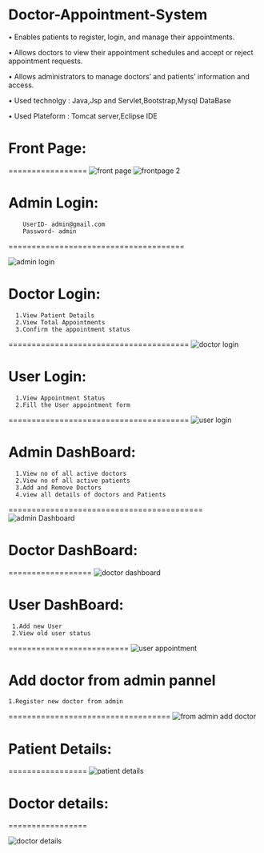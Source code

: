 # Doctor-Appointment-System
• Enables patients to register, login, and manage their appointments.

• Allows doctors to view their appointment schedules and accept or reject appointment requests.

• Allows administrators to manage doctors’ and patients’ information and access.

• Used technolgy : Java,Jsp and Servlet,Bootstrap,Mysql DataBase

• Used Plateform : Tomcat server,Eclipse IDE

# Front Page:
=================
![front page](https://user-images.githubusercontent.com/89769715/231526805-771185ef-8cb0-4af5-85a5-381eff125efe.png)
![frontpage 2](https://user-images.githubusercontent.com/89769715/231526822-f06c6722-a38c-4478-bd00-0adb2c913a1e.png)

# Admin Login:
        UserID- admin@gmail.com
        Password- admin
======================================

![admin login](https://user-images.githubusercontent.com/89769715/231527158-172b4190-b242-4d51-8515-4f31eba9d9d8.png)

# Doctor Login:
      1.View Patient Details
      2.View Total Appointments
      3.Confirm the appointment status
=======================================
![doctor login](https://user-images.githubusercontent.com/89769715/231527253-138a776c-e2c1-4874-8e98-cfc7abb731f2.png)


# User Login:
      1.View Appointment Status
      2.Fill the User appointment form
=======================================
![user login](https://user-images.githubusercontent.com/89769715/231527326-24d23590-f87b-4f80-b58b-49687ee78ae0.png)

# Admin DashBoard:
      1.View no of all active doctors
      2.View no of all active patients
      3.Add and Remove Doctors 
      4.view all details of doctors and Patients
==========================================
![admin Dashboard](https://user-images.githubusercontent.com/89769715/231527607-27ba3205-5036-485e-8ed7-1f40713f7c64.png)

# Doctor DashBoard:
==================
![doctor dashboard](https://user-images.githubusercontent.com/89769715/231527706-ff68f9b4-12f2-4769-a57b-8a1322104f21.png)

# User DashBoard:
     1.Add new User 
     2.View old user status
==========================
![user appointment](https://user-images.githubusercontent.com/89769715/231527945-48ecba43-87c3-4b2d-bcda-fe6b6b17b3f4.png)

# Add doctor from admin pannel
    1.Register new doctor from admin 
===================================
![from admin add doctor](https://user-images.githubusercontent.com/89769715/231528121-ead0974d-7751-432c-a726-aef0e5542e0d.png)


# Patient Details:
=================
![patient details](https://user-images.githubusercontent.com/89769715/231528228-4e4b995d-79ed-4985-81a3-a7c4103b5c53.png)

# Doctor details:
=================

![doctor details](https://user-images.githubusercontent.com/89769715/231528321-679c07ec-d1b5-4bdb-9f41-ea83b3f3155a.png)
